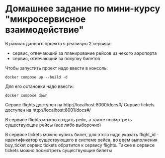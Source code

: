 # Домашнее задание по мини-курсу "микросервисное взаимодействие"

В рамках данного проекта я реализую 2 сервиса:
 - сервис, отвечающий за планирование рейсов из некого аэропорта
 - сервис, отвечающий за покупку билетов

Чтобы запустить проект надо ввести в консоль:

`docker compose up --build -d`

Для его остановки надо ввести:

`docker compose down`

Сервис flights доступен на http://localhost:8000/docs#/
Сервис tickets доступен на http://localhost:8001/docs#/

В сервисе flights можно создать рейс, а также посмотреть существующие рейсы (все либо выборочно)

В сервисе tickets можно купить билет, для этого надо указать flight_id - идентификатор существующего в системе рейса,
во врем выполнения buy_ticket сервис tickets обратится к сервису flights. Также в сервисе tickets можно посмотреть
существующие билеты
